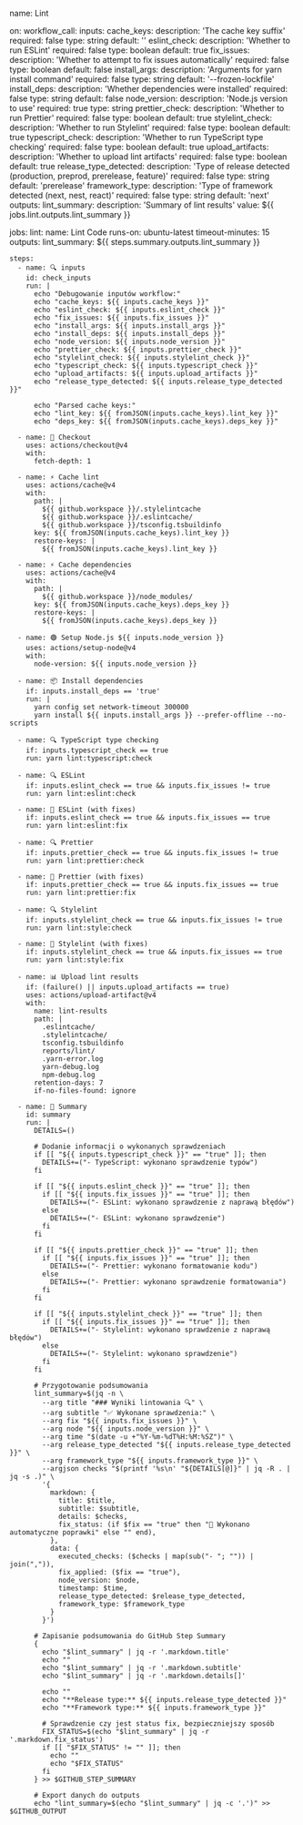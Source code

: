 name: Lint

on:
  workflow_call:
    inputs:
      cache_keys:
        description: 'The cache key suffix'
        required: false
        type: string
        default: ''
      eslint_check:
        description: 'Whether to run ESLint'
        required: false
        type: boolean
        default: true
      fix_issues:
        description: 'Whether to attempt to fix issues automatically'
        required: false
        type: boolean
        default: false
      install_args:
        description: 'Arguments for yarn install command'
        required: false
        type: string
        default: '--frozen-lockfile'
      install_deps:
        description: 'Whether dependencies were installed'
        required: false
        type: string
        default: false
      node_version:
        description: 'Node.js version to use'
        required: true
        type: string
      prettier_check:
        description: 'Whether to run Prettier'
        required: false
        type: boolean
        default: true
      stylelint_check:
        description: 'Whether to run Stylelint'
        required: false
        type: boolean
        default: true
      typescript_check:
        description: 'Whether to run TypeScript type checking'
        required: false
        type: boolean
        default: true
      upload_artifacts:
        description: 'Whether to upload lint artifacts'
        required: false
        type: boolean
        default: true
      release_type_detected:
        description: 'Type of release detected (production, preprod, prerelease, feature)'
        required: false
        type: string
        default: 'prerelease'
      framework_type:
        description: 'Type of framework detected (next, nest, react)'
        required: false
        type: string
        default: 'next'
    outputs:
      lint_summary:
        description: 'Summary of lint results'
        value: ${{ jobs.lint.outputs.lint_summary }}

jobs:
  lint:
    name: Lint Code
    runs-on: ubuntu-latest
    timeout-minutes: 15
    outputs:
      lint_summary: ${{ steps.summary.outputs.lint_summary }}

    steps:
      - name: 🔍 inputs
        id: check_inputs
        run: |
          echo "Debugowanie inputów workflow:"
          echo "cache_keys: ${{ inputs.cache_keys }}"
          echo "eslint_check: ${{ inputs.eslint_check }}"
          echo "fix_issues: ${{ inputs.fix_issues }}"
          echo "install_args: ${{ inputs.install_args }}"
          echo "install_deps: ${{ inputs.install_deps }}"
          echo "node_version: ${{ inputs.node_version }}"
          echo "prettier_check: ${{ inputs.prettier_check }}"
          echo "stylelint_check: ${{ inputs.stylelint_check }}"
          echo "typescript_check: ${{ inputs.typescript_check }}"
          echo "upload_artifacts: ${{ inputs.upload_artifacts }}"
          echo "release_type_detected: ${{ inputs.release_type_detected }}"

          echo "Parsed cache keys:"
          echo "lint_key: ${{ fromJSON(inputs.cache_keys).lint_key }}"
          echo "deps_key: ${{ fromJSON(inputs.cache_keys).deps_key }}"

      - name: 📝 Checkout
        uses: actions/checkout@v4
        with:
          fetch-depth: 1

      - name: ⚡ Cache lint
        uses: actions/cache@v4
        with:
          path: |
            ${{ github.workspace }}/.stylelintcache
            ${{ github.workspace }}/.eslintcache/
            ${{ github.workspace }}/tsconfig.tsbuildinfo
          key: ${{ fromJSON(inputs.cache_keys).lint_key }}
          restore-keys: |
            ${{ fromJSON(inputs.cache_keys).lint_key }}

      - name: ⚡ Cache dependencies
        uses: actions/cache@v4
        with:
          path: |
            ${{ github.workspace }}/node_modules/
          key: ${{ fromJSON(inputs.cache_keys).deps_key }}
          restore-keys: |
            ${{ fromJSON(inputs.cache_keys).deps_key }}

      - name: 🟢 Setup Node.js ${{ inputs.node_version }}
        uses: actions/setup-node@v4
        with:
          node-version: ${{ inputs.node_version }}

      - name: 📦 Install dependencies
        if: inputs.install_deps == 'true'
        run: |
          yarn config set network-timeout 300000
          yarn install ${{ inputs.install_args }} --prefer-offline --no-scripts

      - name: 🔍 TypeScript type checking
        if: inputs.typescript_check == true
        run: yarn lint:typescript:check

      - name: 🔍 ESLint
        if: inputs.eslint_check == true && inputs.fix_issues != true
        run: yarn lint:eslint:check

      - name: 🔧 ESLint (with fixes)
        if: inputs.eslint_check == true && inputs.fix_issues == true
        run: yarn lint:eslint:fix

      - name: 🔍 Prettier
        if: inputs.prettier_check == true && inputs.fix_issues != true
        run: yarn lint:prettier:check

      - name: 🔧 Prettier (with fixes)
        if: inputs.prettier_check == true && inputs.fix_issues == true
        run: yarn lint:prettier:fix

      - name: 🔍 Stylelint
        if: inputs.stylelint_check == true && inputs.fix_issues != true
        run: yarn lint:style:check

      - name: 🔧 Stylelint (with fixes)
        if: inputs.stylelint_check == true && inputs.fix_issues == true
        run: yarn lint:style:fix

      - name: 📊 Upload lint results
        if: (failure() || inputs.upload_artifacts == true)
        uses: actions/upload-artifact@v4
        with:
          name: lint-results
          path: |
            .eslintcache/
            .stylelintcache/
            tsconfig.tsbuildinfo
            reports/lint/
            .yarn-error.log
            yarn-debug.log
            npm-debug.log
          retention-days: 7
          if-no-files-found: ignore

      - name: 📝 Summary
        id: summary
        run: |
          DETAILS=()

          # Dodanie informacji o wykonanych sprawdzeniach
          if [[ "${{ inputs.typescript_check }}" == "true" ]]; then
            DETAILS+=("- TypeScript: wykonano sprawdzenie typów")
          fi

          if [[ "${{ inputs.eslint_check }}" == "true" ]]; then
            if [[ "${{ inputs.fix_issues }}" == "true" ]]; then
              DETAILS+=("- ESLint: wykonano sprawdzenie z naprawą błędów")
            else
              DETAILS+=("- ESLint: wykonano sprawdzenie")
            fi
          fi

          if [[ "${{ inputs.prettier_check }}" == "true" ]]; then
            if [[ "${{ inputs.fix_issues }}" == "true" ]]; then
              DETAILS+=("- Prettier: wykonano formatowanie kodu")
            else
              DETAILS+=("- Prettier: wykonano sprawdzenie formatowania")
            fi
          fi

          if [[ "${{ inputs.stylelint_check }}" == "true" ]]; then
            if [[ "${{ inputs.fix_issues }}" == "true" ]]; then
              DETAILS+=("- Stylelint: wykonano sprawdzenie z naprawą błędów")
            else
              DETAILS+=("- Stylelint: wykonano sprawdzenie")
            fi
          fi

          # Przygotowanie podsumowania
          lint_summary=$(jq -n \
            --arg title "### Wyniki lintowania 🔍" \
            --arg subtitle "✅ Wykonane sprawdzenia:" \
            --arg fix "${{ inputs.fix_issues }}" \
            --arg node "${{ inputs.node_version }}" \
            --arg time "$(date -u +"%Y-%m-%dT%H:%M:%SZ")" \
            --arg release_type_detected "${{ inputs.release_type_detected }}" \
            --arg framework_type "${{ inputs.framework_type }}" \
            --argjson checks "$(printf '%s\n' "${DETAILS[@]}" | jq -R . | jq -s .)" \
            '{
              markdown: {
                title: $title,
                subtitle: $subtitle,
                details: $checks,
                fix_status: (if $fix == "true" then "🔧 Wykonano automatyczne poprawki" else "" end),
              },
              data: {
                executed_checks: ($checks | map(sub("- "; "")) | join(",")),
                fix_applied: ($fix == "true"),
                node_version: $node,
                timestamp: $time,
                release_type_detected: $release_type_detected,
                framework_type: $framework_type
              }
            }')

          # Zapisanie podsumowania do GitHub Step Summary
          {
            echo "$lint_summary" | jq -r '.markdown.title'
            echo ""
            echo "$lint_summary" | jq -r '.markdown.subtitle'
            echo "$lint_summary" | jq -r '.markdown.details[]'

            echo ""
            echo "**Release type:** ${{ inputs.release_type_detected }}"
            echo "**Framework type:** ${{ inputs.framework_type }}"

            # Sprawdzenie czy jest status fix, bezpieczniejszy sposób
            FIX_STATUS=$(echo "$lint_summary" | jq -r '.markdown.fix_status')
            if [[ "$FIX_STATUS" != "" ]]; then
              echo ""
              echo "$FIX_STATUS"
            fi
          } >> $GITHUB_STEP_SUMMARY

          # Export danych do outputs
          echo "lint_summary=$(echo "$lint_summary" | jq -c '.')" >> $GITHUB_OUTPUT
